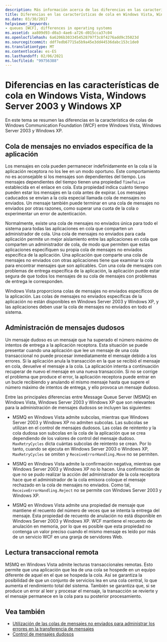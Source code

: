 ```yaml
---
description: Más información acerca de las diferencias en las características de puesta en cola en Windows Vista, Windows Server 2003 y Windows XP
title: Diferencias en las características de cola en Windows Vista, Windows Server 2003 y Windows XP
ms.date: 03/30/2017
helpviewer_keywords:
- queues [WCF], differences in operating systems
ms.assetid: aa809d93-d0a3-4ae6-a726-d015cca37c04
ms.openlocfilehash: 6a6206b3033454528797f3c8f4276add9c35023d
ms.sourcegitcommit: ddf7edb67715a5b9a45e3dd44536dabc153c1de0
ms.translationtype: MT
ms.contentlocale: es-ES
ms.lasthandoff: 02/06/2021
ms.locfileid: "99756388"
---
```

# <a name="differences-in-queuing-features-in-windows-vista-windows-server-2003-and-windows-xp"></a>Diferencias en las características de cola en Windows Vista, Windows Server 2003 y Windows XP

En este tema se resumen las diferencias en la característica de colas de Windows Communication Foundation (WCF) entre Windows Vista, Windows Server 2003 y Windows XP.  
  
## <a name="application-specific-dead-letter-queue"></a>Cola de mensajes no enviados específica de la aplicación  

 Los mensajes en cola pueden permanecer indefinidamente en la cola si la aplicación receptora no los lee en un modo oportuno. Este comportamiento no es aconsejable si los mensajes son dependientes del tiempo. Los mensajes dependientes del tiempo tienen una propiedad `TimeToLive` establecida en el enlace en cola. Esta propiedad indica cuánto tiempo pueden estar los mensajes en la cola antes de expirar. Los mensajes caducados se envían a la cola especial llamada cola de mensajes no enviados. Un mensaje también puede terminar en una cola de mensajes no enviados por otras razones, como superar una cuota de la cola o experimentar un error de autenticación.  
  
 Normalmente, existe una cola de mensajes no enviados única para todo el sistema para todas las aplicaciones en cola que comparten un administrador de cola. Una cola de mensajes no enviados para cada aplicación permite un mejor aislamiento entre las aplicaciones en cola que comparten un administrador de cola, de modo que permiten que estas aplicaciones especifiquen su propia cola de mensajes no enviados específica de la aplicación. Una aplicación que comparte una cola de mensajes no enviados con otras aplicaciones tiene que examinar la cola para encontrar mensajes que son aplicables. Con una cola de mensajes con problemas de entrega específica de la aplicación, la aplicación puede estar segura de que todos los mensajes de su cola de mensajes con problemas de entrega le corresponden.  
  
 Windows Vista proporciona colas de mensajes no enviados específicos de la aplicación. Las colas de mensajes no enviados específicas de la aplicación no están disponibles en Windows Server 2003 y Windows XP, y las aplicaciones deben usar la cola de mensajes no enviados en todo el sistema.  
  
## <a name="poison-message-handling"></a>Administración de mensajes dudosos  

 Un mensaje dudoso es un mensaje que ha superado el número máximo de intentos de entrega a la aplicación receptora. Esta situación se puede presentar cuando una aplicación que lee un mensaje de una cola transaccional no puede procesar inmediatamente el mensaje debido a los errores. Si la aplicación anula la transacción en la que se recibió el mensaje en cola, devuelve el mensaje a la cola. La aplicación intenta a continuación recuperar de nuevo el mensaje en una nueva transacción. Si no se corrige el problema que produce el error, la aplicación receptora puede entrar en un bucle recibiendo y anulando el mismo mensaje hasta que supere el número máximo de intentos de entrega, y ello provoca un mensaje dudoso.  
  
 Entre las principales diferencias entre Message Queue Server (MSMQ) en Windows Vista, Windows Server 2003 y Windows XP que son relevantes para la administración de mensajes dudosos se incluyen las siguientes:  
  
- MSMQ en Windows Vista admite subcolas, mientras que Windows Server 2003 y Windows XP no admiten subcolas. Las subcolas se utilizan en el control de mensajes dudosos. Las colas de reintento y la cola dudosa son subcolas en la cola de la aplicación que se crea dependiendo de los valores de control del mensaje dudoso. `MaxRetryCycles` dicta cuántas subcolas de reintento se crean. Por lo tanto, cuando se ejecuta en Windows Server 2003 o Windows XP, `MaxRetryCycles` se omiten y `ReceiveErrorHandling.Move` no se permiten.  
  
- MSMQ en Windows Vista admite la confirmación negativa, mientras que Windows Server 2003 y Windows XP no lo hacen. Una confirmación de que no se pudo realizar la acción del administrador de la cola receptora hace que el administrador de la cola emisora coloque el mensaje rechazado en la cola de mensajes no enviados. Como tal, `ReceiveErrorHandling.Reject` no se permite con Windows Server 2003 y Windows XP.  
  
- MSMQ en Windows Vista admite una propiedad de mensaje que mantiene el recuento del número de veces que se intenta la entrega del mensaje. Esta propiedad de recuento de anulación no está disponible en Windows Server 2003 y Windows XP. WCF mantiene el recuento de anulación en memoria, por lo que es posible que esta propiedad no contenga un valor preciso cuando el mismo mensaje es leído por más de un servicio WCF en una granja de servidores Web.  
  
## <a name="remote-transactional-read"></a>Lectura transaccional remota  

 MSMQ en Windows Vista admite lecturas transaccionales remotas. Esto permite que una aplicación que lea de una cola se hospede en un equipo diferente de aquel en el que se hospeda la cola. Así se garantiza la posibilidad de que un conjunto de servicios lea en una cola central, lo que aumenta el rendimiento total del sistema. También se garantiza que, si se produce un error al leer y procesar el mensaje, la transacción se revierte y el mensaje permanece en la cola para su posterior procesamiento.  
  
## <a name="see-also"></a>Vea también

- [Utilización de las colas de mensajes no enviados para administrar los errores en la transferencia de mensajes](using-dead-letter-queues-to-handle-message-transfer-failures.md)
- [Control de mensajes dudosos](poison-message-handling.md)
